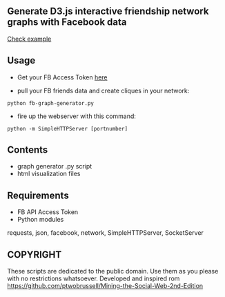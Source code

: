 ## Generate D3.js interactive friendship network graphs with Facebook data

[Check example](http://adidonato.github.io/fb-redirected.html)

## Usage

* Get your FB Access Token [here](https://developers.facebook.com/tools/access_token/)

* pull your FB friends data and create cliques in your network:
```
python fb-graph-generator.py
```

* fire up the webserver with this command:
```
python -m SimpleHTTPServer [portnumber]
```

## Contents

* graph generator .py script
* html visualization files

## Requirements

* FB API Access Token
* Python modules

requests, json, facebook, network, SimpleHTTPServer, SocketServer

## COPYRIGHT

These scripts are dedicated to the public domain. Use them as you please with no restrictions whatsoever.
Developed and inspired rom https://github.com/ptwobrussell/Mining-the-Social-Web-2nd-Edition
